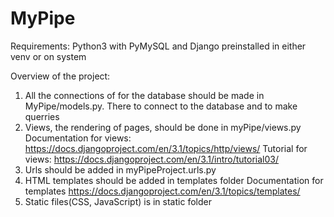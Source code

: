 # MyPipe

Requirements:
Python3 with PyMySQL and Django preinstalled in either venv or on system

Overview of the project:

1. All the connections of for the database should be made in MyPipe/models.py. There to connect to the database and to make querries
2. Views, the rendering of pages, should be done in myPipe/views.py
Documentation for views: https://docs.djangoproject.com/en/3.1/topics/http/views/
Tutorial for views: https://docs.djangoproject.com/en/3.1/intro/tutorial03/
3. Urls should be added in myPipeProject.urls.py
4. HTML templates should be added in templates folder
Documentation for templates https://docs.djangoproject.com/en/3.1/topics/templates/
5. Static files(CSS, JavaScript) is in static folder
